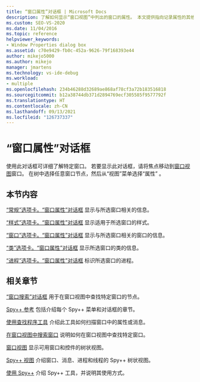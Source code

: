 ```yaml
---
title: “窗口属性”对话框 | Microsoft Docs
description: 了解如何显示“窗口视图”中列出的窗口的属性。 本文提供指向记录属性的其他文章的链接。
ms.custom: SEO-VS-2020
ms.date: 11/04/2016
ms.topic: reference
helpviewer_keywords:
- Window Properties dialog box
ms.assetid: c70e9429-fb0c-452a-9626-79f168393e44
author: mikejo5000
ms.author: mikejo
manager: jmartens
ms.technology: vs-ide-debug
ms.workload:
- multiple
ms.openlocfilehash: 234b46288d32689ae868af78cf3a72b183516818
ms.sourcegitcommit: b12a38744db371d2894769ecf305585f9577792f
ms.translationtype: HT
ms.contentlocale: zh-CN
ms.lasthandoff: 09/13/2021
ms.locfileid: "126737337"
---
```

# <a name="window-properties-dialog-box"></a>“窗口属性”对话框
使用此对话框可详细了解特定窗口。 若要显示此对话框，请将焦点移动到[窗口视图](../debugger/windows-view.md)窗口。 在树中选择任意窗口节点，然后从“视图”菜单选择“属性” 。

## <a name="in-this-section"></a>本节内容
 [“常规”选项卡。“窗口属性”对话框](../debugger/general-tab-window-properties-dialog-box.md) 显示与所选窗口相关的信息。

 [“样式”选项卡。“窗口属性”对话框](../debugger/styles-tab-window-properties-dialog-box.md) 显示适用于所选窗口的样式。

 [“窗口”选项卡。“窗口属性”对话框](../debugger/windows-tab-window-properties-dialog-box.md) 显示与所选窗口相关的窗口的信息。

 [“类”选项卡。“窗口属性”对话框](../debugger/class-tab-window-properties-dialog-box.md) 显示所选窗口的类的信息。

 [“进程”选项卡。“窗口属性”对话框](../debugger/process-tab-window-properties-dialog-box.md) 标识所选窗口的进程。

## <a name="related-sections"></a>相关章节
 [“窗口搜索”对话框](../debugger/window-search-dialog-box.md) 用于在窗口视图中查找特定窗口的节点。

 [Spy++ 参考](../debugger/spy-increment-reference.md) 包括介绍每个 Spy++ 菜单和对话框的章节。

 [使用查找程序工具](../debugger/how-to-use-the-finder-tool.md) 介绍此工具如何扫描窗口中的属性或消息。

 [在窗口视图中搜索窗口](../debugger/how-to-search-for-a-window-in-windows-view.md) 说明如何在窗口视图中查找特定窗口。

 [窗口视图](../debugger/windows-view.md) 显示可用窗口和控件的树状视图。

 [Spy++ 视图](../debugger/spy-increment-views.md) 介绍窗口、消息、进程和线程的 Spy++ 树状视图。

 [使用 Spy++](../debugger/using-spy-increment.md) 介绍 Spy++ 工具，并说明其使用方式。